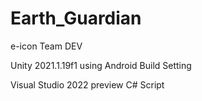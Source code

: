 # Earth_Guardian
e-icon Team DEV

Unity 2021.1.19f1 using Android Build Setting

Visual Studio 2022 preview C# Script

